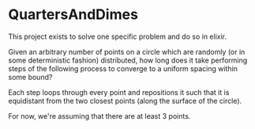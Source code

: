 # QuartersAndDimes

This project exists to solve one specific problem and do so in elixir.

Given an arbitrary number of points on a circle which are randomly (or in some
deterministic fashion) distributed, how long does it take performing steps of
the following process to converge to a uniform spacing within some bound?

Each step loops through every point and repositions it such that it is
equidistant from the two closest points (along the surface of the circle).

For now, we're assuming that there are at least 3 points.
